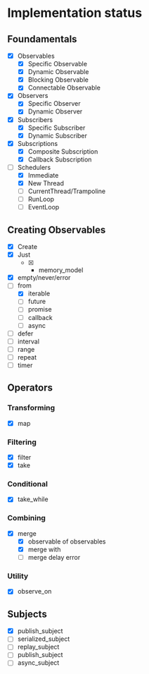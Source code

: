 # Implementation status

## Foundamentals
- [x] Observables
  - [x] Specific Observable
  - [x] Dynamic Observable
  - [x] Blocking Observable
  - [x] Connectable Observable
- [x] Observers
  - [x] Specific Observer
  - [x] Dynamic Observer
- [x] Subscribers
  - [x] Specific Subscriber
  - [x] Dynamic Subscriber
- [x] Subscriptions
  - [x] Composite Subscription
  - [x] Callback Subscription 
- [ ] Schedulers
  - [x] Immediate
  - [x] New Thread
  - [ ] CurrentThread/Trampoline
  - [ ] RunLoop
  - [ ] EventLoop

## Creating Observables
- [x] Create
- [x] Just 
  - [x] + memory_model
- [x] empty/never/error
- [ ] from
  - [x] iterable
  - [ ] future
  - [ ] promise
  - [ ] callback
  - [ ] async
- [ ] defer
- [ ] interval
- [ ] range
- [ ] repeat
- [ ] timer

## Operators
### Transforming
- [x] map

### Filtering
- [x] filter
- [x] take

### Conditional
- [x] take_while
### Combining
- [x] merge
  - [x] observable of observables
  - [x] merge with
  - [ ] merge delay error

### Utility
- [x] observe_on

## Subjects
- [x] publish_subject
- [ ] serialized_subject
- [ ] replay_subject
- [ ] publish_subject
- [ ] async_subject
